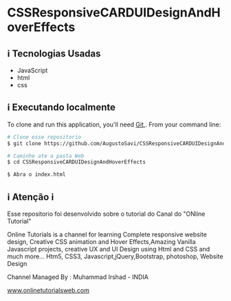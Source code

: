 # CSSResponsiveCARDUIDesignAndHoverEffects

    
## :information_source:  Tecnologias Usadas

* JavaScript
* html
* css

## :information_source: Executando localmente
To clone and run this application, you'll need [Git](https://git-scm.com),. From your command line:

```bash
# Clone esse repositorio
$ git clone https://github.com/AugustoSavi/CSSResponsiveCARDUIDesignAndHoverEffects.git

# Caminhe ate a pasta Web
$ cd CSSResponsiveCARDUIDesignAndHoverEffects

$ Abra o index.html 
```
## :information_source: Atenção :information_source:

  Esse repositorio foi desenvolvido sobre o tutorial do Canal do "ONline Tutorial"
  
Online Tutorials is a channel for learning Complete responsive website design, Creative CSS animation and Hover Effects,Amazing Vanilla Javascript projects, creative UX and UI Design using Html and CSS and much more... Htm5, CSS3, Javascript,jQuery,Bootstrap, photoshop, Website Design

Channel Managed By : Muhammad Irshad - INDIA

www.onlinetutorialsweb.com
